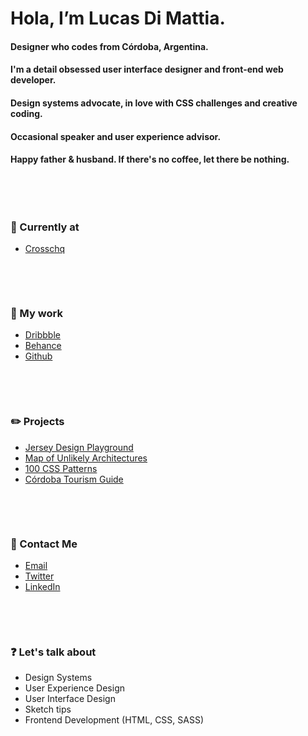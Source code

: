 # Hola, I’m Lucas Di Mattia.
#### Designer who codes from Córdoba, Argentina.
#### I'm a detail obsessed user interface designer and front-end web developer.
#### Design systems advocate, in love with CSS challenges and creative coding.
#### Occasional speaker and user experience advisor.
#### Happy father & husband. If there's no coffee, let there be nothing.

&nbsp;

&nbsp;

### 📂 Currently at
* [Crosschq](https://www.crosschq.com)

&nbsp;

&nbsp;

### 📂 My work
* [Dribbble](http://www.dribbble.com/untallucas)
* [Behance](http://www.behance.com/untallucas)
* [Github](https://github.com/untallucas)

&nbsp;

&nbsp;

### ✏️ Projects
* [Jersey Design Playground](https://jerseydesign.untallucas.com) 
* [Map of Unlikely Architectures](https://arquitecturasimprobables.untallucas.com) 
* [100 CSS Patterns](http://100-css-patterns.afterseven.com.ar/) 
* [Córdoba Tourism Guide](https://cordoba.maapu.com/) 

&nbsp;

&nbsp;

### 💬 Contact Me
* [Email](mailto:hola@untallucas.com)
* [Twitter](http://www.twitter.com/untallucas)
* [LinkedIn](http://www.linkedin.com/in/lucasdimattia)

&nbsp;

&nbsp;

### ❓ Let's talk about
* Design Systems
* User Experience Design
* User Interface Design
* Sketch tips
* Frontend Development (HTML, CSS, SASS)
